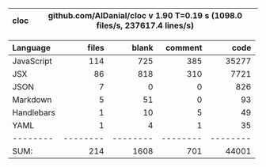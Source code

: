 cloc|github.com/AlDanial/cloc v 1.90  T=0.19 s (1098.0 files/s, 237617.4 lines/s)
--- | ---

Language|files|blank|comment|code
:-------|-------:|-------:|-------:|-------:
JavaScript|114|725|385|35277
JSX|86|818|310|7721
JSON|7|0|0|826
Markdown|5|51|0|93
Handlebars|1|10|5|49
YAML|1|4|1|35
--------|--------|--------|--------|--------
SUM:|214|1608|701|44001
